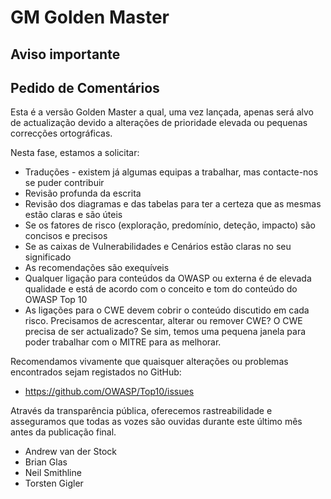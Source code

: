 # GM Golden Master

Aviso importante
---

## Pedido de Comentários

Esta é a versão Golden Master a qual, uma vez lançada, apenas será alvo de
actualização devido a alterações de prioridade elevada ou pequenas correcções
ortográficas.

Nesta fase, estamos a solicitar:

* Traduções - existem já algumas equipas a trabalhar, mas contacte-nos se puder
  contribuir
* Revisão profunda da escrita
* Revisão dos diagramas e das tabelas para ter a certeza que as mesmas estão
  claras e são úteis
* Se os fatores de risco (exploração, predomínio, deteção, impacto) são
  concisos e precisos
* Se as caixas de Vulnerabilidades e Cenários estão claras no seu significado
* As recomendações são exequíveis
* Qualquer ligação para conteúdos da OWASP ou externa é de elevada qualidade e
  está de acordo com o conceito e tom do conteúdo do OWASP Top 10
* As ligações para o CWE devem cobrir o conteúdo discutido em cada risco.
  Precisamos de acrescentar, alterar ou remover CWE? O CWE precisa de ser
  actualizado? Se sim, temos uma pequena janela para poder trabalhar com o
  MITRE para as melhorar.

Recomendamos vivamente que quaisquer alterações ou problemas encontrados sejam
registados no GitHub:

* https://github.com/OWASP/Top10/issues

Através da transparência pública, oferecemos rastreabilidade e asseguramos que
todas as vozes são ouvidas durante este último mês antes da publicação final.

* Andrew van der Stock
* Brian Glas
* Neil Smithline
* Torsten Gigler

